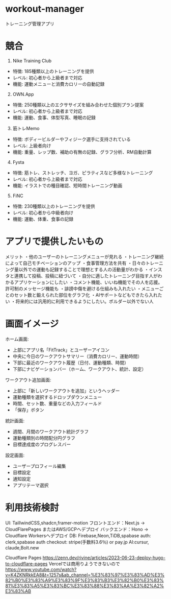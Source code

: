 # workout-manager
トレーニング管理アプリ

# 競合
1. Nike Training Club
* 特徴: 185種類以上のトレーニングを提供
* レベル: 初心者から上級者まで対応
* 機能: 運動メニューと消費カロリーの自動記録
2. OWN.App
* 特徴: 250種類以上のエクササイズを組み合わせた個別プラン提案
* レベル: 初心者から上級者まで対応
* 機能: 運動、食事、体型写真、睡眠の記録
3. 筋トレMemo
* 特徴: ボディービルダーやフィジーク選手に支持されている
* レベル: 上級者向け
* 機能: 重量、レップ数、補助の有無の記録、グラフ分析、RM自動計算
4. Fysta
* 特徴: 筋トレ、ストレッチ、ヨガ、ピラティスなど多様なトレーニング
* レベル: 初心者から上級者まで対応
* 機能: イラストでの種目確認、短時間トレーニング動画
5. FiNC
* 特徴: 230種類以上のトレーニングを提供
* レベル: 初心者から中級者向け
* 機能: 運動、体重、食事の記録

# アプリで提供したいもの
メリット
・他のユーザーのトレーニングメニューが見れる
・トレーニング継続によって自己モチベーションのアップ
・食事管理方法を共有
・日々のトレーニング量以外での運動も記録することで理想とする人の活動量がわかる
・インスタと連携して投稿、投稿に紐づいて
・自分に適したトレーニング目指す人がわかるアプリケーションにしたい
・コメント機能、いいね機能でその人を応援。許可制のメッセージ機能も
・誹謗中傷を避ける仕組みも入れたい
・メニューごとのセット数と鍛えられた部位をグラフ化
・AIサポートなどもできたら入れたい
・将来的には汎用的に利用できるようにしたい。ボルダー以外でない人

# 画面イメージ
ホーム画面:
* 上部にアプリ名「FitTrack」とユーザーアイコン
* 中央に今日のワークアウトサマリー（消費カロリー、運動時間）
* 下部に最近のワークアウト履歴（日付、運動種類、時間）
* 下部にナビゲーションバー（ホーム、ワークアウト、統計、設定）

ワークアウト追加画面:
* 上部に「新しいワークアウトを追加」というヘッダー
* 運動種類を選択するドロップダウンメニュー
* 時間、セット数、重量などの入力フィールド
* 「保存」ボタン

統計画面:
* 週間、月間のワークアウト統計グラフ
* 運動種類別の時間配分円グラフ
* 目標達成度のプログレスバー

設定画面:
* ユーザープロフィール編集
* 目標設定
* 通知設定
* アプリテーマ選択

# 利用技術検討
UI: TaillwindCSS,shadcn,framer-motion
フロントエンド：Next.js → CloudFlarePages またはAWS/GCPへデプロイ
バックエンド：Hono → Cloudflare Workersへデプロイ
DB: Firebase,Neon,TiDB,spabase
auth: clerk,spabase auth
checkout: stripe(手数料3.6％) or pay.jp
AI:cursur, claude,Bolt.new


Cloudflare Pages
https://zenn.dev/rivine/articles/2023-06-23-deploy-hugo-to-cloudflare-pages
Vercelでは商用りようできないので
https://www.youtube.com/watch?v=K4ZKNRkkEA8&t=1257s&ab_channel=%E3%83%97%E3%83%AD%E3%82%B0%E3%83%A9%E3%83%9F%E3%83%B3%E3%82%B0%E3%83%81%E3%83%A5%E3%83%BC%E3%83%88%E3%83%AA%E3%82%A2%E3%83%AB